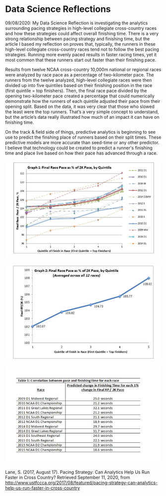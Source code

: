 # Data Science Reflections

09/08/2020:
My Data Science Reflection is investigating the analytics surrounding pacing strategies in high-level collegiate cross-country races and how these strategies could affect overall finishing time. There is a very strong relationship between pacing strategy and finishing time, but the article I based my reflection on proves that, typically, the runners in these high-level collegiate cross-country races tend not to follow the best pacing strategies. Running more evenly paced results in faster racing times, yet it most common that these runners start out faster than their finishing pace. 

Results from twelve NCAA cross-country 10,000m national or regional races were analyzed by race pace as a percentage of two-kilometer pace. The runners from the twelve analyzed, high-level collegiate races were then divided up into five quintiles based on their finishing position in the race (first quintile = top finishers). Then, the final race pace divided by the opening two-kilometer pace created a percentage that could numerically demonstrate how the runners of each quintile adjusted their pace from their opening split. Based on the data, it was very clear that those who slowed the least were the top runners. That’s a very simple concept to understand, but the article’s data really illustrated how much of an impact it can have on finishing time.

On the track & field side of things, predictive analytics is beginning to see use to predict the finshing place of runners based on their split times. These predictive models are more accurate than seed-time or any other predictor. I believe that technology could be created to predict a runner's finishing time and place live based on how their pace has advanced through a race.

![](dsr_1.jpg)

![](dsr_2.jpg)

![](dsr_3.jpg)

Lane, S. (2017, August 17). Pacing Strategy: Can Analytics Help Us Run Faster in Cross Country? Retrieved September 11, 2020, from http://www.ustfccca.org/2017/08/featured/pacing-strategy-can-analytics-help-us-run-faster-in-cross-country
